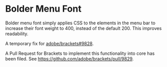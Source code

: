 Bolder Menu Font
========

Bolder menu font simply applies CSS to the elements in the menu bar to increase their font weight to 400, instead of the default 200. This improves readability.

A temporary fix for [adobe/brackets#9828](https://github.com/adobe/brackets/issues/9828).

A Pull Request for Brackets to implement this functionality into core has been filed. See <https://github.com/adobe/brackets/pull/9829>.
